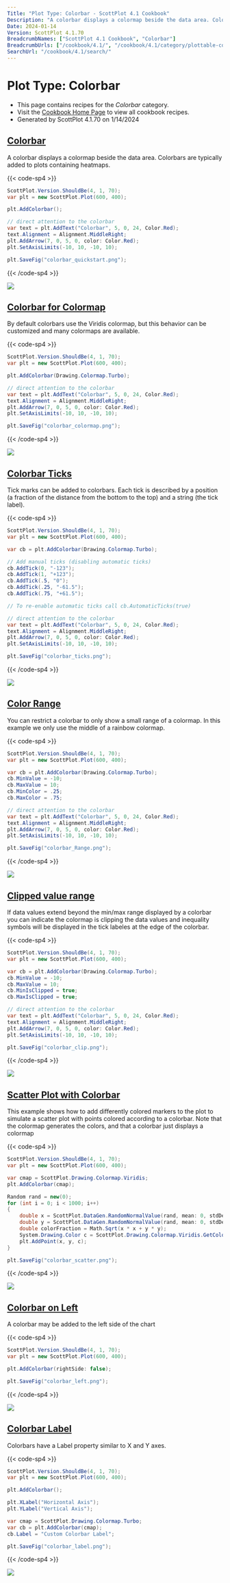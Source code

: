 ```yaml
---
Title: "Plot Type: Colorbar - ScottPlot 4.1 Cookbook"
Description: "A colorbar displays a colormap beside the data area. Colorbars are typically added to plots containing heatmaps."
Date: 2024-01-14
Version: ScottPlot 4.1.70
BreadcrumbNames: ["ScottPlot 4.1 Cookbook", "Colorbar"]
BreadcrumbUrls: ["/cookbook/4.1/", "/cookbook/4.1/category/plottable-colorbar/"]
SearchUrl: "/cookbook/4.1/search/"
---
```


# Plot Type: Colorbar
* This page contains recipes for the _Colorbar_ category.
* Visit the [Cookbook Home Page](../../) to view all cookbook recipes.
* Generated by ScottPlot 4.1.70 on 1/14/2024
<h2><a id='colorbar' href='/cookbook/4.1/recipes/colorbar_quickstart/'>Colorbar</a></h2>

A colorbar displays a colormap beside the data area. Colorbars are typically added to plots containing heatmaps.

{{< code-sp4 >}}

```cs
ScottPlot.Version.ShouldBe(4, 1, 70);
var plt = new ScottPlot.Plot(600, 400);

plt.AddColorbar();

// direct attention to the colorbar
var text = plt.AddText("Colorbar", 5, 0, 24, Color.Red);
text.Alignment = Alignment.MiddleRight;
plt.AddArrow(7, 0, 5, 0, color: Color.Red);
plt.SetAxisLimits(-10, 10, -10, 10);

plt.SaveFig("colorbar_quickstart.png");
```

{{< /code-sp4 >}}

<img src='../../images/colorbar_quickstart.png' class='d-block mx-auto my-5' />


<h2><a id='colorbar-for-colormap' href='/cookbook/4.1/recipes/colorbar_colormap/'>Colorbar for Colormap</a></h2>

By default colorbars use the Viridis colormap, but this behavior can be customized and many colormaps are available.

{{< code-sp4 >}}

```cs
ScottPlot.Version.ShouldBe(4, 1, 70);
var plt = new ScottPlot.Plot(600, 400);

plt.AddColorbar(Drawing.Colormap.Turbo);

// direct attention to the colorbar
var text = plt.AddText("Colorbar", 5, 0, 24, Color.Red);
text.Alignment = Alignment.MiddleRight;
plt.AddArrow(7, 0, 5, 0, color: Color.Red);
plt.SetAxisLimits(-10, 10, -10, 10);

plt.SaveFig("colorbar_colormap.png");
```

{{< /code-sp4 >}}

<img src='../../images/colorbar_colormap.png' class='d-block mx-auto my-5' />


<h2><a id='colorbar-ticks' href='/cookbook/4.1/recipes/colorbar_ticks/'>Colorbar Ticks</a></h2>

Tick marks can be added to colorbars. Each tick is described by a position (a fraction of the distance from the bottom to the top) and a string (the tick label).

{{< code-sp4 >}}

```cs
ScottPlot.Version.ShouldBe(4, 1, 70);
var plt = new ScottPlot.Plot(600, 400);

var cb = plt.AddColorbar(Drawing.Colormap.Turbo);

// Add manual ticks (disabling automatic ticks)
cb.AddTick(0, "-123");
cb.AddTick(1, "+123");
cb.AddTick(.5, "0");
cb.AddTick(.25, "-61.5");
cb.AddTick(.75, "+61.5");

// To re-enable automatic ticks call cb.AutomaticTicks(true)

// direct attention to the colorbar
var text = plt.AddText("Colorbar", 5, 0, 24, Color.Red);
text.Alignment = Alignment.MiddleRight;
plt.AddArrow(7, 0, 5, 0, color: Color.Red);
plt.SetAxisLimits(-10, 10, -10, 10);

plt.SaveFig("colorbar_ticks.png");
```

{{< /code-sp4 >}}

<img src='../../images/colorbar_ticks.png' class='d-block mx-auto my-5' />


<h2><a id='color-range' href='/cookbook/4.1/recipes/colorbar_range/'>Color Range</a></h2>

You can restrict a colorbar to only show a small range of a colormap. In this example we only use the middle of a rainbow colormap.

{{< code-sp4 >}}

```cs
ScottPlot.Version.ShouldBe(4, 1, 70);
var plt = new ScottPlot.Plot(600, 400);

var cb = plt.AddColorbar(Drawing.Colormap.Turbo);
cb.MinValue = -10;
cb.MaxValue = 10;
cb.MinColor = .25;
cb.MaxColor = .75;

// direct attention to the colorbar
var text = plt.AddText("Colorbar", 5, 0, 24, Color.Red);
text.Alignment = Alignment.MiddleRight;
plt.AddArrow(7, 0, 5, 0, color: Color.Red);
plt.SetAxisLimits(-10, 10, -10, 10);

plt.SaveFig("colorbar_Range.png");
```

{{< /code-sp4 >}}

<img src='../../images/colorbar_range.png' class='d-block mx-auto my-5' />


<h2><a id='clipped-value-range' href='/cookbook/4.1/recipes/colorbar_clip/'>Clipped value range</a></h2>

If data values extend beyond the min/max range displayed by a colorbar you can indicate the colormap is clipping the data values and inequality symbols will be displayed in the tick labeles at the edge of the colorbar.

{{< code-sp4 >}}

```cs
ScottPlot.Version.ShouldBe(4, 1, 70);
var plt = new ScottPlot.Plot(600, 400);

var cb = plt.AddColorbar(Drawing.Colormap.Turbo);
cb.MinValue = -10;
cb.MaxValue = 10;
cb.MinIsClipped = true;
cb.MaxIsClipped = true;

// direct attention to the colorbar
var text = plt.AddText("Colorbar", 5, 0, 24, Color.Red);
text.Alignment = Alignment.MiddleRight;
plt.AddArrow(7, 0, 5, 0, color: Color.Red);
plt.SetAxisLimits(-10, 10, -10, 10);

plt.SaveFig("colorbar_clip.png");
```

{{< /code-sp4 >}}

<img src='../../images/colorbar_clip.png' class='d-block mx-auto my-5' />


<h2><a id='scatter-plot-with-colorbar' href='/cookbook/4.1/recipes/colorbar_scatter/'>Scatter Plot with Colorbar</a></h2>

This example shows how to add differently colored markers to the plot to simulate a scatter plot with points colored according to a colorbar. Note that the colormap generates the colors, and that a colorbar just displays a colormap

{{< code-sp4 >}}

```cs
ScottPlot.Version.ShouldBe(4, 1, 70);
var plt = new ScottPlot.Plot(600, 400);

var cmap = ScottPlot.Drawing.Colormap.Viridis;
plt.AddColorbar(cmap);

Random rand = new(0);
for (int i = 0; i < 1000; i++)
{
    double x = ScottPlot.DataGen.RandomNormalValue(rand, mean: 0, stdDev: .5);
    double y = ScottPlot.DataGen.RandomNormalValue(rand, mean: 0, stdDev: .5);
    double colorFraction = Math.Sqrt(x * x + y * y);
    System.Drawing.Color c = ScottPlot.Drawing.Colormap.Viridis.GetColor(colorFraction);
    plt.AddPoint(x, y, c);
}

plt.SaveFig("colorbar_scatter.png");
```

{{< /code-sp4 >}}

<img src='../../images/colorbar_scatter.png' class='d-block mx-auto my-5' />


<h2><a id='colorbar-on-left' href='/cookbook/4.1/recipes/colorbar_left/'>Colorbar on Left</a></h2>

A colorbar may be added to the left side of the chart

{{< code-sp4 >}}

```cs
ScottPlot.Version.ShouldBe(4, 1, 70);
var plt = new ScottPlot.Plot(600, 400);

plt.AddColorbar(rightSide: false);

plt.SaveFig("colorbar_left.png");
```

{{< /code-sp4 >}}

<img src='../../images/colorbar_left.png' class='d-block mx-auto my-5' />


<h2><a id='colorbar-label' href='/cookbook/4.1/recipes/colorbar_label/'>Colorbar Label</a></h2>

Colorbars have a Label property similar to X and Y axes.

{{< code-sp4 >}}

```cs
ScottPlot.Version.ShouldBe(4, 1, 70);
var plt = new ScottPlot.Plot(600, 400);

plt.AddColorbar();

plt.XLabel("Horizontal Axis");
plt.YLabel("Vertical Axis");

var cmap = ScottPlot.Drawing.Colormap.Turbo;
var cb = plt.AddColorbar(cmap);
cb.Label = "Custom Colorbar Label";

plt.SaveFig("colorbar_label.png");
```

{{< /code-sp4 >}}

<img src='../../images/colorbar_label.png' class='d-block mx-auto my-5' />



